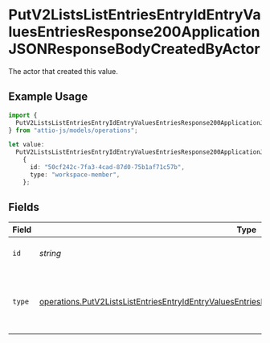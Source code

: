 # PutV2ListsListEntriesEntryIdEntryValuesEntriesResponse200ApplicationJSONResponseBodyCreatedByActor

The actor that created this value.

## Example Usage

```typescript
import {
  PutV2ListsListEntriesEntryIdEntryValuesEntriesResponse200ApplicationJSONResponseBodyCreatedByActor,
} from "attio-js/models/operations";

let value:
  PutV2ListsListEntriesEntryIdEntryValuesEntriesResponse200ApplicationJSONResponseBodyCreatedByActor =
    {
      id: "50cf242c-7fa3-4cad-87d0-75b1af71c57b",
      type: "workspace-member",
    };
```

## Fields

| Field                                                                                                                                                                                                                      | Type                                                                                                                                                                                                                       | Required                                                                                                                                                                                                                   | Description                                                                                                                                                                                                                |
| -------------------------------------------------------------------------------------------------------------------------------------------------------------------------------------------------------------------------- | -------------------------------------------------------------------------------------------------------------------------------------------------------------------------------------------------------------------------- | -------------------------------------------------------------------------------------------------------------------------------------------------------------------------------------------------------------------------- | -------------------------------------------------------------------------------------------------------------------------------------------------------------------------------------------------------------------------- |
| `id`                                                                                                                                                                                                                       | *string*                                                                                                                                                                                                                   | :heavy_minus_sign:                                                                                                                                                                                                         | An ID to identify the actor.                                                                                                                                                                                               |
| `type`                                                                                                                                                                                                                     | [operations.PutV2ListsListEntriesEntryIdEntryValuesEntriesResponse200ApplicationJSONResponseBodyType](../../models/operations/putv2listslistentriesentryidentryvaluesentriesresponse200applicationjsonresponsebodytype.md) | :heavy_minus_sign:                                                                                                                                                                                                         | The type of actor. [Read more information on actor types here](/docs/actors).                                                                                                                                              |